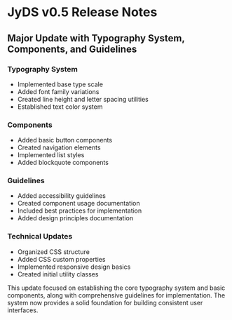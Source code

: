 # JyDS v0.5 Release Notes

## Major Update with Typography System, Components, and Guidelines

### Typography System
- Implemented base type scale
- Added font family variations
- Created line height and letter spacing utilities
- Established text color system

### Components
- Added basic button components
- Created navigation elements
- Implemented list styles
- Added blockquote components

### Guidelines
- Added accessibility guidelines
- Created component usage documentation
- Included best practices for implementation
- Added design principles documentation

### Technical Updates
- Organized CSS structure
- Added CSS custom properties
- Implemented responsive design basics
- Created initial utility classes

This update focused on establishing the core typography system and basic components, along with comprehensive guidelines for implementation. The system now provides a solid foundation for building consistent user interfaces. 